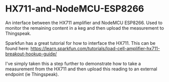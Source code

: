 # HX711-and-NodeMCU-ESP8266
An interface between the HX711 amplifier and NodeMCU ESP8266. Used to monitor the remaining content in a keg and then upload the measurement to Thingspeak.

Sparkfun has a great tutorial for how to interface the HX711. This can be found here: https://learn.sparkfun.com/tutorials/load-cell-amplifier-hx711-breakout-hookup-guide/

I've simply taken this a step further to demonstrate how to take a measurement from the HX711 and then upload this reading to an external endpoint (ie Thingspeak).
